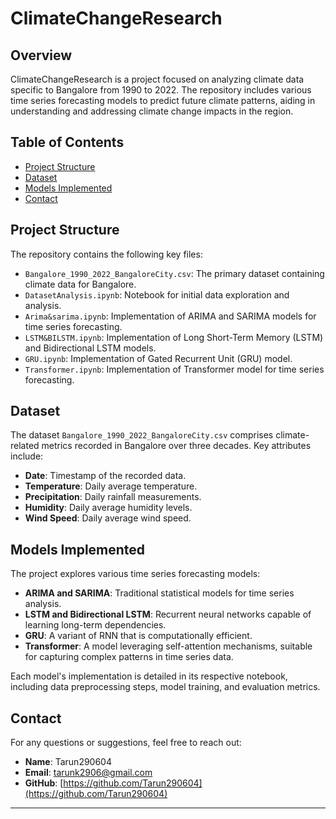 # ClimateChangeResearch

## Overview

ClimateChangeResearch is a project focused on analyzing climate data specific to Bangalore from 1990 to 2022. The repository includes various time series forecasting models to predict future climate patterns, aiding in understanding and addressing climate change impacts in the region.

## Table of Contents

- [Project Structure](#project-structure)
- [Dataset](#dataset)
- [Models Implemented](#models-implemented)
- [Contact](#contact)

## Project Structure

The repository contains the following key files:

- `Bangalore_1990_2022_BangaloreCity.csv`: The primary dataset containing climate data for Bangalore.
- `DatasetAnalysis.ipynb`: Notebook for initial data exploration and analysis.
- `Arima&sarima.ipynb`: Implementation of ARIMA and SARIMA models for time series forecasting.
- `LSTM&BILSTM.ipynb`: Implementation of Long Short-Term Memory (LSTM) and Bidirectional LSTM models.
- `GRU.ipynb`: Implementation of Gated Recurrent Unit (GRU) model.
- `Transformer.ipynb`: Implementation of Transformer model for time series forecasting.

## Dataset

The dataset `Bangalore_1990_2022_BangaloreCity.csv` comprises climate-related metrics recorded in Bangalore over three decades. Key attributes include:

- **Date**: Timestamp of the recorded data.
- **Temperature**: Daily average temperature.
- **Precipitation**: Daily rainfall measurements.
- **Humidity**: Daily average humidity levels.
- **Wind Speed**: Daily average wind speed.

## Models Implemented

The project explores various time series forecasting models:

- **ARIMA and SARIMA**: Traditional statistical models for time series analysis.
- **LSTM and Bidirectional LSTM**: Recurrent neural networks capable of learning long-term dependencies.
- **GRU**: A variant of RNN that is computationally efficient.
- **Transformer**: A model leveraging self-attention mechanisms, suitable for capturing complex patterns in time series data.

Each model's implementation is detailed in its respective notebook, including data preprocessing steps, model training, and evaluation metrics.

## Contact

For any questions or suggestions, feel free to reach out:

- **Name**: Tarun290604
- **Email**: [tarunk2906@gmail.com](mailto:tarunk2906@gmail.com)
- **GitHub**: [https://github.com/Tarun290604](https://github.com/Tarun290604)

---
